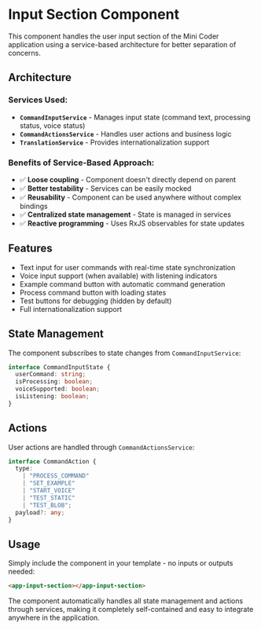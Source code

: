 # Input Section Component

This component handles the user input section of the Mini Coder application using a service-based architecture for better separation of concerns.

## Architecture

### **Services Used:**

- **`CommandInputService`** - Manages input state (command text, processing status, voice status)
- **`CommandActionsService`** - Handles user actions and business logic
- **`TranslationService`** - Provides internationalization support

### **Benefits of Service-Based Approach:**

- ✅ **Loose coupling** - Component doesn't directly depend on parent
- ✅ **Better testability** - Services can be easily mocked
- ✅ **Reusability** - Component can be used anywhere without complex bindings
- ✅ **Centralized state management** - State is managed in services
- ✅ **Reactive programming** - Uses RxJS observables for state updates

## Features

- Text input for user commands with real-time state synchronization
- Voice input support (when available) with listening indicators
- Example command button with automatic command generation
- Process command button with loading states
- Test buttons for debugging (hidden by default)
- Full internationalization support

## State Management

The component subscribes to state changes from `CommandInputService`:

```typescript
interface CommandInputState {
  userCommand: string;
  isProcessing: boolean;
  voiceSupported: boolean;
  isListening: boolean;
}
```

## Actions

User actions are handled through `CommandActionsService`:

```typescript
interface CommandAction {
  type:
    | "PROCESS_COMMAND"
    | "SET_EXAMPLE"
    | "START_VOICE"
    | "TEST_STATIC"
    | "TEST_BLOB";
  payload?: any;
}
```

## Usage

Simply include the component in your template - no inputs or outputs needed:

```html
<app-input-section></app-input-section>
```

The component automatically handles all state management and actions through services, making it completely self-contained and easy to integrate anywhere in the application.
